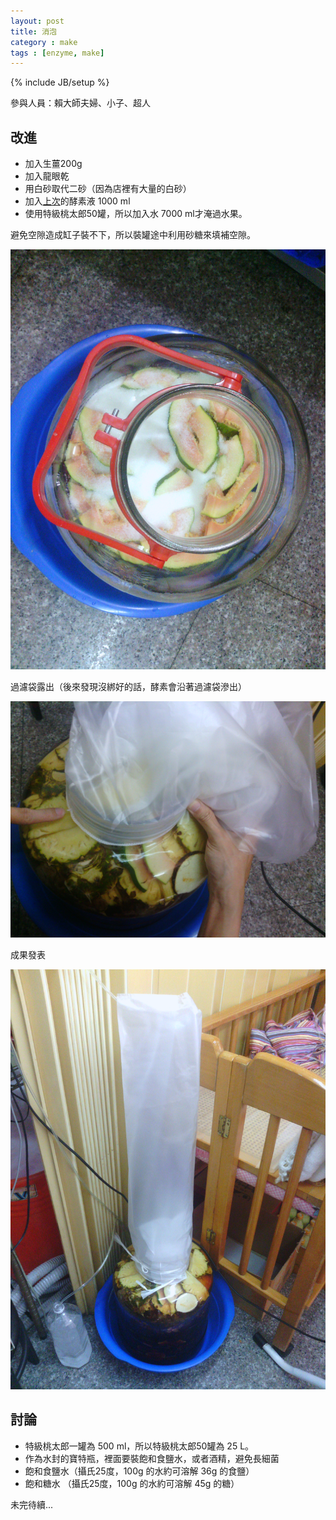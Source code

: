 ```yaml
---
layout: post
title: 消泡
category : make
tags : [enzyme, make]
---
```

{% include JB/setup %}

參與人員：賴大師夫婦、小子、超人

## 改進

* 加入生薑200g
* 加入龍眼乾
* 用白砂取代二砂（因為店裡有大量的白砂）
* 加入[上次](http://dev.tenzenway.com:4000/make/2012/10/07/bang)的酵素液 1000 ml
* 使用特級桃太郎50罐，所以加入水 7000 ml才淹過水果。

避免空隙造成缸子裝不下，所以裝罐途中利用砂糖來填補空隙。

![Alt](/img/make/2012-10-13/IMG_20121013_141444.jpg)

過濾袋露出（後來發現沒綁好的話，酵素會沿著過濾袋滲出）

![Alt](/img/make/2012-10-13/IMG_20121013_145255.jpg)

成果發表

![Alt](/img/make/2012-10-13/IMG_20121013_151125.jpg)

## 討論

* 特級桃太郎一罐為 500 ml，所以特級桃太郎50罐為 25 L。
* 作為水封的寶特瓶，裡面要裝飽和食鹽水，或者酒精，避免長細菌
 * 飽和食鹽水（攝氏25度，100g 的水約可溶解 36g 的食鹽）
 * 飽和糖水 （攝氏25度，100g 的水約可溶解 45g 的糖）

未完待續...


